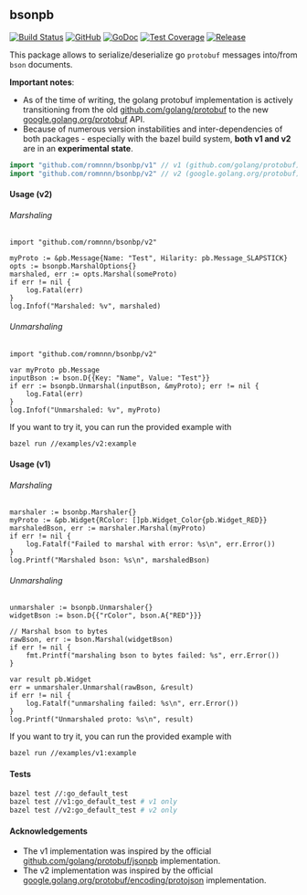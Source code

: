 ## bsonpb

[![Build Status](https://travis-ci.com/romnnn/bsonpb.svg?branch=master)](https://travis-ci.com/romnnn/bsonpb)
[![GitHub](https://img.shields.io/github/license/romnnn/bsonpb)](https://github.com/romnnn/bsonpb)
[![GoDoc](https://godoc.org/github.com/romnnn/bsonpb?status.svg)](https://godoc.org/github.com/romnnn/bsonpb)
[![Test Coverage](https://codecov.io/gh/romnnn/bsonpb/branch/master/graph/badge.svg)](https://codecov.io/gh/romnnn/bsonpb)
[![Release](https://img.shields.io/github/v/release/romnnn/bsonpb)](https://github.com/romnnn/bsonpb/releases/latest)

This package allows to serialize/deserialize go `protobuf` messages into/from `bson` documents.

**Important notes**: 
- As of the time of writing, the golang protobuf implementation is actively transitioning from the old [github.com/golang/protobuf](https://github.com/golang/protobuf) to the new [google.golang.org/protobuf](https://github.com/protocolbuffers/protobuf-go) API.
- Because of numerous version instabilities and inter-dependencies of both packages - especially with the bazel build system, **both v1 and v2** are in an **experimental state**.

```go
import "github.com/romnnn/bsonbp/v1" // v1 (github.com/golang/protobuf)
import "github.com/romnnn/bsonbp/v2" // v2 (google.golang.org/protobuf)
```

#### Usage (v2)

###### Marshaling

```golang
import "github.com/romnnn/bsonbp/v2"

myProto := &pb.Message{Name: "Test", Hilarity: pb.Message_SLAPSTICK}
opts := bsonpb.MarshalOptions{}
marshaled, err := opts.Marshal(someProto)
if err != nil {
    log.Fatal(err)
}
log.Infof("Marshaled: %v", marshaled)
```

###### Unmarshaling

```golang
import "github.com/romnnn/bsonbp/v2"

var myProto pb.Message
inputBson := bson.D{{Key: "Name", Value: "Test"}}
if err := bsonpb.Unmarshal(inputBson, &myProto); err != nil {
    log.Fatal(err)
}
log.Infof("Unmarshaled: %v", myProto)
```

If you want to try it, you can run the provided example with
```bash
bazel run //examples/v2:example
```

#### Usage (v1)

###### Marshaling

```golang
marshaler := bsonbp.Marshaler{}
myProto := &pb.Widget{RColor: []pb.Widget_Color{pb.Widget_RED}}
marshaledBson, err := marshaler.Marshal(myProto)
if err != nil {
    log.Fatalf("Failed to marshal with error: %s\n", err.Error())
}
log.Printf("Marshaled bson: %s\n", marshaledBson)
```

###### Unmarshaling

```golang
unmarshaler := bsonpb.Unmarshaler{}
widgetBson := bson.D{{"rColor", bson.A{"RED"}}}

// Marshal bson to bytes
rawBson, err := bson.Marshal(widgetBson)
if err != nil {
    fmt.Printf("marshaling bson to bytes failed: %s", err.Error())
}

var result pb.Widget
err = unmarshaler.Unmarshal(rawBson, &result)
if err != nil {
    log.Fatalf("unmarshaling failed: %s\n", err.Error())
}
log.Printf("Unmarshaled proto: %s\n", result)
```

If you want to try it, you can run the provided example with
```bash
bazel run //examples/v1:example
```

#### Tests

```bash
bazel test //:go_default_test
bazel test //v1:go_default_test # v1 only
bazel test //v2:go_default_test # v2 only
```

#### Acknowledgements

- The v1 implementation was inspired by the official [github.com/golang/protobuf/jsonpb](https://github.com/golang/protobuf/tree/master/jsonpb) implementation.
- The v2 implementation was inspired by the official [google.golang.org/protobuf/encoding/protojson](https://github.com/protocolbuffers/protobuf-go/blob/master/encoding/protojson) implementation.
